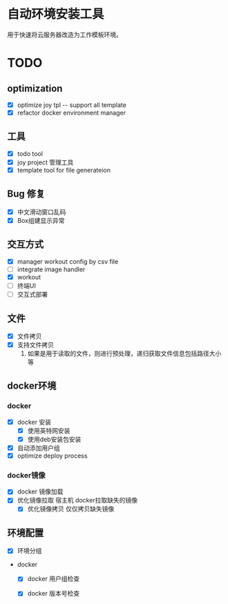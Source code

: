 # 自动环境安装工具
用于快速将云服务器改造为工作模板环境。
# TODO
## optimization
* [x] optimize joy tpl -- support all template
* [x] refactor docker environment manager
## 工具
* [x] todo tool
* [x] joy project 管理工具
* [x] template tool for file generateion
## Bug 修复
* [x] 中文滑动窗口乱码
* [x] Box组建显示异常
## 交互方式
* [x] manager workout config by csv file
* [ ] integrate image handler
* [x] workout 
* [ ] 终端UI
* [ ] 交互式部署
## 文件
* [x] 文件拷贝 
* [x] 支持文件拷贝
    1. 如果是用于读取的文件，则进行预处理，递归获取文件信息包括路径大小等
## docker环境
### docker
* [x] docker 安装
  * [x] 使用英特网安装
  * [x] 使用deb安装包安装
* [x] 自动添加用户组
* [x] optimize deploy process
### docker镜像
* [x] docker 镜像加载
* [x] 优化镜像拉取 宿主机 docker拉取缺失的镜像
  * [x] 优化镜像拷贝  仅仅拷贝缺失镜像 
## 环境配置
* [x] 环境分组
* docker 
  * [x] docker 用户组检查
  * [x] docker 版本号检查

